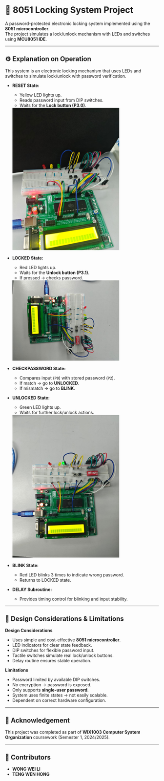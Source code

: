 # 🔐 8051 Locking System Project

A password-protected electronic locking system implemented using the **8051 microcontroller**.  
The project simulates a lock/unlock mechanism with LEDs and switches using **MCU8051 IDE**.

---

## ⚙️ Explanation on Operation

This system is an electronic locking mechanism that uses LEDs and switches to simulate lock/unlock with password verification.

- **RESET State:**
  - Yellow LED lights up.
  - Reads password input from DIP switches.
  - Waits for the **Lock button (P3.0)**.  
  <img src="image/assignment_reset.jpeg" alt="RESET State" width="350"/>

- **LOCKED State:**
  - Red LED lights up.
  - Waits for the **Unlock button (P3.1)**.
  - If pressed → checks password.  
  <img src="image/assignment_lock.jpeg" alt="LOCKED State" width="350"/>

- **CHECKPASSWORD State:**
  - Compares input (`P0`) with stored password (`P2`).
  - If match → go to **UNLOCKED**.
  - If mismatch → go to **BLINK**.  

- **UNLOCKED State:**
  - Green LED lights up.
  - Waits for further lock/unlock actions.  
  <img src="image/Assignment_unlock.jpeg" alt="UNLOCKED State" width="350"/>

- **BLINK State:**
  - Red LED blinks 3 times to indicate wrong password.
  - Returns to LOCKED state.  

- **DELAY Subroutine:**
  - Provides timing control for blinking and input stability.

---

## 📝 Design Considerations & Limitations

**Design Considerations**
- Uses simple and cost-effective **8051 microcontroller**.
- LED indicators for clear state feedback.
- DIP switches for flexible password input.
- Tactile switches simulate real lock/unlock buttons.
- Delay routine ensures stable operation.

**Limitations**
- Password limited by available DIP switches.
- No encryption → password is exposed.
- Only supports **single-user password**.
- System uses finite states → not easily scalable.
- Dependent on correct hardware configuration.

---

## 📜 Acknowledgement
This project was completed as part of **WIX1003 Computer System Organization** coursework (Semester 1, 2024/2025).

---

## 👥 Contributors
- **WONG WEI LI**   
- **TENG WEN HONG** 
